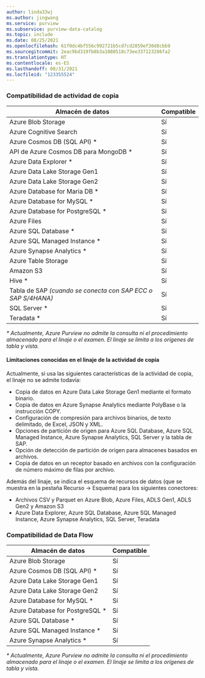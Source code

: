 ```yaml
---
author: linda33wj
ms.author: jingwang
ms.service: purview
ms.subservice: purview-data-catalog
ms.topic: include
ms.date: 08/25/2021
ms.openlocfilehash: 61f0dc4bf556c992721b5cd7cd2859ef30d8cbb9
ms.sourcegitcommit: 2eac9bd319fb8b3a1080518c73ee337123286fa2
ms.translationtype: HT
ms.contentlocale: es-ES
ms.lasthandoff: 08/31/2021
ms.locfileid: "123355524"
---
```

### <a name="copy-activity-support"></a>Compatibilidad de actividad de copia

| Almacén de datos | Compatible | 
| ------------------- | ------------------- | 
| Azure Blob Storage | Sí |
| Azure Cognitive Search | Sí | 
| Azure Cosmos DB (SQL API) \* | Sí | 
| API de Azure Cosmos DB para MongoDB \* | Sí |
| Azure Data Explorer \* | Sí | 
| Azure Data Lake Storage Gen1 | Sí | 
| Azure Data Lake Storage Gen2 | Sí | 
| Azure Database for Maria DB \* | Sí | 
| Azure Database for MySQL \* | Sí | 
| Azure Database for PostgreSQL \* | Sí |
| Azure Files | Sí | 
| Azure SQL Database \* | Sí | 
| Azure SQL Managed Instance \* | Sí | 
| Azure Synapse Analytics \* | Sí | 
| Azure Table Storage | Sí |
| Amazon S3 | Sí | 
| Hive \* | Sí | 
| Tabla de SAP *(cuando se conecta con SAP ECC o SAP S/4HANA)* | Sí |
| SQL Server \* | Sí | 
| Teradata \* | Sí |

*\* Actualmente, Azure Purview no admite la consulta ni el procedimiento almacenado para el linaje o el examen. El linaje se limita a los orígenes de tabla y vista.*

#### <a name="known-limitations-on-copy-activity-lineage"></a>Limitaciones conocidas en el linaje de la actividad de copia

Actualmente, si usa las siguientes características de la actividad de copia, el linaje no se admite todavía:

- Copia de datos en Azure Data Lake Storage Gen1 mediante el formato binario.
- Copia de datos en Azure Synapse Analytics mediante PolyBase o la instrucción COPY.
- Configuración de compresión para archivos binarios, de texto delimitado, de Excel, JSON y XML.
- Opciones de partición de origen para Azure SQL Database, Azure SQL Managed Instance, Azure Synapse Analytics, SQL Server y la tabla de SAP.
- Opción de detección de partición de origen para almacenes basados en archivos.
- Copia de datos en un receptor basado en archivos con la configuración de número máximo de filas por archivo.

Además del linaje, se indica el esquema de recursos de datos (que se muestra en la pestaña Recurso -> Esquema) para los siguientes conectores:

- Archivos CSV y Parquet en Azure Blob, Azure Files, ADLS Gen1, ADLS Gen2 y Amazon S3
- Azure Data Explorer, Azure SQL Database, Azure SQL Managed Instance, Azure Synapse Analytics, SQL Server, Teradata

### <a name="data-flow-support"></a>Compatibilidad de Data Flow

| Almacén de datos | Compatible |
| ------------------- | ------------------- | 
| Azure Blob Storage | Sí |
| Azure Cosmos DB (SQL API) \* | Sí | 
| Azure Data Lake Storage Gen1 | Sí |
| Azure Data Lake Storage Gen2 | Sí |
| Azure Database for MySQL \* | Sí | 
| Azure Database for PostgreSQL \* | Sí |
| Azure SQL Database \* | Sí |
| Azure SQL Managed Instance \* | Sí | 
| Azure Synapse Analytics \* | Sí |

*\* Actualmente, Azure Purview no admite la consulta ni el procedimiento almacenado para el linaje o el examen. El linaje se limita a los orígenes de tabla y vista.*